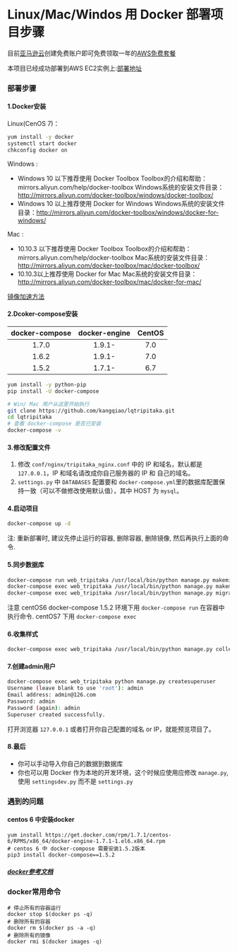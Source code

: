 # Linux/Mac/Windos 用 Docker 部署项目步骤
目前[亚马逊云](https://amazonaws-china.com/cn/)创建免费账户即可免费领取一年的[AWS免费套餐](https://amazonaws-china.com/cn/free/)

本项目已经成功部署到AWS EC2实例上:[部署地址](http://52.37.46.170/xadmin/)

### 部署步骤

#### 1.Docker安装
Linux(CenOS 7)：
```bash
yum install -y docker
systemctl start docker
chkconfig docker on
```
Windows :
- Windows 10 以下推荐使用 Docker Toolbox
Toolbox的介绍和帮助：mirrors.aliyun.com/help/docker-toolbox
Windows系统的安装文件目录：http://mirrors.aliyun.com/docker-toolbox/windows/docker-toolbox/
- Windows 10 以上推荐使用 Docker for Windows
Windows系统的安装文件目录：http://mirrors.aliyun.com/docker-toolbox/windows/docker-for-windows/

Mac :
- 10.10.3 以下推荐使用 Docker Toolbox
Toolbox的介绍和帮助：mirrors.aliyun.com/help/docker-toolbox
Mac系统的安装文件目录：http://mirrors.aliyun.com/docker-toolbox/mac/docker-toolbox/
- 10.10.3以上推荐使用 Docker for Mac
Mac系统的安装文件目录：http://mirrors.aliyun.com/docker-toolbox/mac/docker-for-mac/

[镜像加速方法](https://www.daocloud.io/mirror#accelerator-doc)


#### 2.Dcoker-compose安装

|docker-compose |docker-engine |CentOS    |
|:-------------:|:------------:|:--------:|
|1.7.0          |1.9.1-        |7.0       |
|1.6.2          |1.9.1-        |7.0       |
|1.5.2          |1.7.1-        |6.7       |

```bash
yum install -y python-pip
pip install -U docker-compose

# Win/ Mac 用户从这里开始执行
git clone https://github.com/kangqiao/lqtripitaka.git
cd lqtripitaka
# 查看 docker-compose 是否已安装
docker-compose -v
```


#### 3.修改配置文件
1. 修改 `conf/nginx/tripitaka_nginx.conf` 中的 IP 和域名，默认都是 `127.0.0.1`，IP 和域名请改成你自己服务器的 IP 和 自己的域名。
2. `settings.py` 中 `DATABASES` 配置要和 `docker-compose.yml`里的数据库配置保持一致（可以不做修改使用默认值），其中 HOST 为 `mysql`。


#### 4.启动项目
```bash
docker-compose up -d
```
注: 重新部署时, 建议先停止运行的容器, 删除容器, 删除镜像, 然后再执行上面的命令.

#### 5.同步数据库
```bash
docker-compose run web_tripitaka /usr/local/bin/python manage.py makemigrations //docker-compose 1.5.2 环境下
docker-compose exec web_tripitaka /usr/local/bin/python manage.py makemigrations
docker-compose exec web_tripitaka /usr/local/bin/python manage.py migrate
```
注意 centOS6 docker-compose 1.5.2 环境下用 `docker-compose run` 在容器中执行命令.
centOS7 下用 `docker-compose exec`

#### 6.收集样式
```bash
docker-compose exec web_tripitaka /usr/local/bin/python manage.py collectstatic
```

#### 7.创建admin用户
```bash
docker-compose exec web_tripitaka python manage.py createsuperuser
Username (leave blank to use 'root'): admin
Email address: admin@126.com
Password: admin
Password (again): admin
Superuser created successfully.
```

打开浏览器 `127.0.0.1` 或者打开你自己配置的域名 or IP，就能预览项目了。

#### 8.最后
- 你可以手动导入你自己的数据到数据库
- 你也可以用 Docker 作为本地的开发环境，这个时候应使用应修改 `manage.py`, 使用 `settingsdev.py` 而不是 `settings.py`

### 遇到的问题
#### centos 6 中安装docker
```
yum install https://get.docker.com/rpm/1.7.1/centos-6/RPMS/x86_64/docker-engine-1.7.1-1.el6.x86_64.rpm
# centos 6 中 docker-compose 需要安装1.5.2版本
pip3 install docker-compose==1.5.2
```
##### [docker参考文档](https://yeasy.gitbooks.io/docker_practice/content/introduction/)

### docker常用命令
```
# 停止所有的容器运行
docker stop $(docker ps -q)
# 删除所有的容器
docker rm $(docker ps -a -q)
# 删除所有的镜像
docker rmi $(docker images -q)
```
